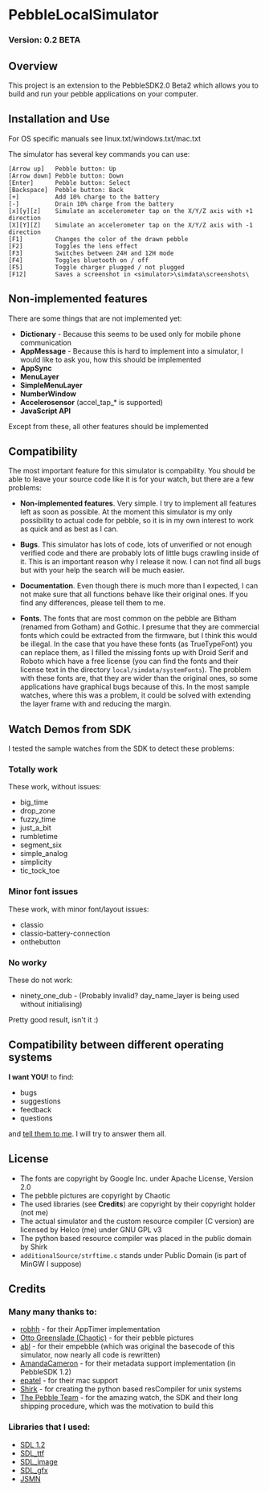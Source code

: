 # PebbleLocalSimulator

### Version: 0.2 BETA

## Overview

This project is an extension to the PebbleSDK2.0 Beta2 which allows you to build and run your pebble applications on your computer.

## Installation and Use

For OS specific manuals see linux.txt/windows.txt/mac.txt

The simulator has several key commands you can use:

```
[Arrow up]	 Pebble button: Up
[Arrow down] Pebble button: Down
[Enter]		 Pebble button: Select
[Backspace]	 Pebble button: Back
[+]		     Add 10% charge to the battery
[-]		     Drain 10% charge from the battery
[x][y][z]	 Simulate an accelerometer tap on the X/Y/Z axis with +1 direction
[X][Y][Z]	 Simulate an accelerometer tap on the X/Y/Z axis with -1 direction
[F1]		 Changes the color of the drawn pebble
[F2]		 Toggles the lens effect 
[F3]		 Switches between 24H and 12H mode
[F4]		 Toggles bluetooth on / off
[F5]		 Toggle charger plugged / not plugged
[F12]		 Saves a screenshot in <simulator>\simdata\screenshots\
```

## Non-implemented features

There are some things that are not implemented yet:

*  __Dictionary__ - Because this seems to be used only for mobile phone communication
*  __AppMessage__ - Because this is hard to implement into a simulator, I would like to ask you, how this should be implemented
*  __AppSync__	  
*  __MenuLayer__			
*  __SimpleMenuLayer__
*  __NumberWindow__
*  __Accelerosensor__ (accel_tap_* is supported)
*  __JavaScript API__

Except from these,  all other features should be implemented

## Compatibility

The most important feature for this simulator is compability. You should be able to leave your source code like it is for your watch, but there are a few problems:

*  __Non-implemented features__. Very simple. I try to implement all features left as soon as possible. At the moment this simulator is my only possibility to actual code for pebble, so it is in my own interest to work as quick and as best as I can.

*  __Bugs__. This simulator has lots of code, lots of unverified or not enough verified code and there are probably lots of little bugs crawling inside of it. This is an important reason why I release it now. I can not find all bugs but with your help the search will be much easier.

*  __Documentation__. Even though there is much more than I expected, I can not make sure that all functions behave like their original ones. If you find any differences, please tell them to me.

*  __Fonts__. The fonts that are most common on the pebble are Bitham (renamed from Gotham) and Gothic. I presume that they are commercial fonts which could be extracted from the firmware, but I think this would be illegal. In the case that you have these fonts (as TrueTypeFont) you can replace them, as I filled the missing fonts up with Droid Serif and Roboto which have a free license (you can find the fonts and their license text in the directory `local/simdata/systemFonts`). The problem with these fonts are, that they are wider than the original ones, so some applications have graphical bugs because of this. In the most sample watches, where this was a problem, it could be solved with extending the layer frame with and reducing the margin.


## Watch Demos from SDK

I tested the sample watches from the SDK to detect these problems:

### Totally work

These work, without issues:

*  big_time
*  drop_zone
*  fuzzy_time
*  just_a_bit
*  rumbletime
*  segment_six
*  simple_analog
*  simplicity
*  tic_tock_toe

### Minor font issues

These work, with minor font/layout issues:

*  classio
*  classio-battery-connection
*  onthebutton

### No worky

These do not work:

*  ninety_one_dub - (Probably invalid? day_name_layer is being used without initialising)


Pretty good result, isn't it :)

## Compatibility between different operating systems


__I want YOU!__ to find:

*  bugs
*  suggestions
*  feedback
*  questions

and [tell them to me](https://github.com/Helco/PebbleLocalSim/issues). I will try to answer them all.

## License

*  The fonts are copyright by Google Inc. under Apache License, Version 2.0
*  The pebble pictures are copyright by Chaotic
*  The used libraries (see __Credits__) are copyright by their copyright holder (not me)
*  The actual simulator and the custom resource compiler (C version) are licensed by Helco (me) under GNU GPL v3
*  The python based resource compiler was placed in the public domain by Shirk
*  `additionalSource/strftime.c` stands under Public Domain (is part of MinGW I suppose)

## Credits

### Many many thanks to:

*  [robhh](https://github.com/robhh) - for their AppTimer implementation
*  [Otto Greenslade (Chaotic)](http://dribbble.com/chaotic) - for their pebble pictures
*  [abl](https://github.com/abl) - for their empebble (which was original the basecode of this simulator, now nearly all code is rewritten)
*  [AmandaCameron](https://github.com/AmandaCameron) - for their metadata support implementation (in PebbleSDK 1.2)
*  [epatel](https://github.com/epatel) - for their mac support
*  [Shirk](https://github.com/Shirk) - for creating the python based resCompiler for unix systems
*  [The Pebble Team](https://developer.getpebble.com/) - for the amazing watch, the SDK and their long shipping procedure, which was the motivation to build this

### Libraries that I used:

*  [SDL 1.2](www.libsdl.org)
*  [SDL_ttf](http://www.libsdl.org/projects/SDL_ttf/)
*  [SDL_image](http://www.libsdl.org/projects/SDL_image/)
*  [SDL_gfx](http://www.ferzkopp.net/joomla/content/view/19/14/)
*  [JSMN](https://bitbucket.org/zserge/jsmn)
